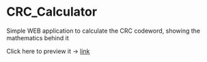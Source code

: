# CRC_Calculator
Simple WEB application to calculate the CRC codeword, showing the mathematics behind it

Click here to preview it -> [link](http://htmlpreview.github.io/?https://github.com/dugolott/CRC_Calculator/blob/main/index.html)
